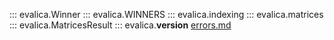 ::: evalica.Winner
::: evalica.WINNERS
::: evalica.indexing
::: evalica.matrices
::: evalica.MatricesResult
::: evalica.__version__
[errors.md](errors.md)